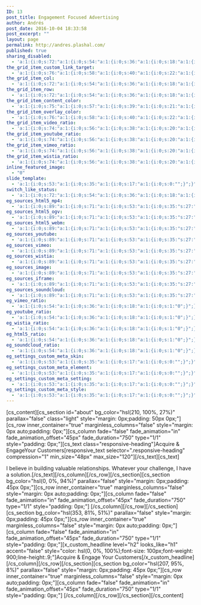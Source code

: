 ```yaml
---
ID: 13
post_title: Engagement Focused Advertising
author: Andrés
post_date: 2016-10-04 18:33:58
post_excerpt: ""
layout: page
permalink: http://andres.plashal.com/
published: true
sharing_disabled:
  - 'a:1:{i:0;s:72:"a:1:{i:0;s:54:"a:1:{i:0;s:36:"a:1:{i:0;s:18:"a:1:{i:0;s:1:"1";}";}";}";}";}'
the_grid_item_custom_link_target:
  - 'a:1:{i:0;s:76:"a:1:{i:0;s:58:"a:1:{i:0;s:40:"a:1:{i:0;s:22:"a:1:{i:0;s:5:"_self";}";}";}";}";}'
the_grid_item_col:
  - 'a:1:{i:0;s:72:"a:1:{i:0;s:54:"a:1:{i:0;s:36:"a:1:{i:0;s:18:"a:1:{i:0;s:1:"1";}";}";}";}";}'
the_grid_item_row:
  - 'a:1:{i:0;s:72:"a:1:{i:0;s:54:"a:1:{i:0;s:36:"a:1:{i:0;s:18:"a:1:{i:0;s:1:"1";}";}";}";}";}'
the_grid_item_content_color:
  - 'a:1:{i:0;s:75:"a:1:{i:0;s:57:"a:1:{i:0;s:39:"a:1:{i:0;s:21:"a:1:{i:0;s:4:"dark";}";}";}";}";}'
the_grid_item_overlay_color:
  - 'a:1:{i:0;s:76:"a:1:{i:0;s:58:"a:1:{i:0;s:40:"a:1:{i:0;s:22:"a:1:{i:0;s:5:"light";}";}";}";}";}'
the_grid_item_video_ratio:
  - 'a:1:{i:0;s:74:"a:1:{i:0;s:56:"a:1:{i:0;s:38:"a:1:{i:0;s:20:"a:1:{i:0;s:3:"4:3";}";}";}";}";}'
the_grid_item_youtube_ratio:
  - 'a:1:{i:0;s:74:"a:1:{i:0;s:56:"a:1:{i:0;s:38:"a:1:{i:0;s:20:"a:1:{i:0;s:3:"4:3";}";}";}";}";}'
the_grid_item_vimeo_ratio:
  - 'a:1:{i:0;s:74:"a:1:{i:0;s:56:"a:1:{i:0;s:38:"a:1:{i:0;s:20:"a:1:{i:0;s:3:"4:3";}";}";}";}";}'
the_grid_item_wistia_ratio:
  - 'a:1:{i:0;s:74:"a:1:{i:0;s:56:"a:1:{i:0;s:38:"a:1:{i:0;s:20:"a:1:{i:0;s:3:"4:3";}";}";}";}";}'
inline_featured_image:
  - "0"
slide_template:
  - 'a:1:{i:0;s:53:"a:1:{i:0;s:35:"a:1:{i:0;s:17:"a:1:{i:0;s:0:"";}";}";}";}'
switch_like_status:
  - 'a:1:{i:0;s:72:"a:1:{i:0;s:54:"a:1:{i:0;s:36:"a:1:{i:0;s:18:"a:1:{i:0;s:1:"1";}";}";}";}";}'
eg_sources_html5_mp4:
  - 'a:1:{i:0;s:89:"a:1:{i:0;s:71:"a:1:{i:0;s:53:"a:1:{i:0;s:35:"s:27:"a:1:{i:0;s:0:&quot;&quot;;}";";}";}";}";}'
eg_sources_html5_ogv:
  - 'a:1:{i:0;s:89:"a:1:{i:0;s:71:"a:1:{i:0;s:53:"a:1:{i:0;s:35:"s:27:"a:1:{i:0;s:0:&quot;&quot;;}";";}";}";}";}'
eg_sources_html5_webm:
  - 'a:1:{i:0;s:89:"a:1:{i:0;s:71:"a:1:{i:0;s:53:"a:1:{i:0;s:35:"s:27:"a:1:{i:0;s:0:&quot;&quot;;}";";}";}";}";}'
eg_sources_youtube:
  - 'a:1:{i:0;s:89:"a:1:{i:0;s:71:"a:1:{i:0;s:53:"a:1:{i:0;s:35:"s:27:"a:1:{i:0;s:0:&quot;&quot;;}";";}";}";}";}'
eg_sources_vimeo:
  - 'a:1:{i:0;s:89:"a:1:{i:0;s:71:"a:1:{i:0;s:53:"a:1:{i:0;s:35:"s:27:"a:1:{i:0;s:0:&quot;&quot;;}";";}";}";}";}'
eg_sources_wistia:
  - 'a:1:{i:0;s:89:"a:1:{i:0;s:71:"a:1:{i:0;s:53:"a:1:{i:0;s:35:"s:27:"a:1:{i:0;s:0:&quot;&quot;;}";";}";}";}";}'
eg_sources_image:
  - 'a:1:{i:0;s:89:"a:1:{i:0;s:71:"a:1:{i:0;s:53:"a:1:{i:0;s:35:"s:27:"a:1:{i:0;s:0:&quot;&quot;;}";";}";}";}";}'
eg_sources_iframe:
  - 'a:1:{i:0;s:89:"a:1:{i:0;s:71:"a:1:{i:0;s:53:"a:1:{i:0;s:35:"s:27:"a:1:{i:0;s:0:&quot;&quot;;}";";}";}";}";}'
eg_sources_soundcloud:
  - 'a:1:{i:0;s:89:"a:1:{i:0;s:71:"a:1:{i:0;s:53:"a:1:{i:0;s:35:"s:27:"a:1:{i:0;s:0:&quot;&quot;;}";";}";}";}";}'
eg_vimeo_ratio:
  - 'a:1:{i:0;s:54:"a:1:{i:0;s:36:"a:1:{i:0;s:18:"a:1:{i:0;s:1:"0";}";}";}";}'
eg_youtube_ratio:
  - 'a:1:{i:0;s:54:"a:1:{i:0;s:36:"a:1:{i:0;s:18:"a:1:{i:0;s:1:"0";}";}";}";}'
eg_wistia_ratio:
  - 'a:1:{i:0;s:54:"a:1:{i:0;s:36:"a:1:{i:0;s:18:"a:1:{i:0;s:1:"0";}";}";}";}'
eg_html5_ratio:
  - 'a:1:{i:0;s:54:"a:1:{i:0;s:36:"a:1:{i:0;s:18:"a:1:{i:0;s:1:"0";}";}";}";}'
eg_soundcloud_ratio:
  - 'a:1:{i:0;s:54:"a:1:{i:0;s:36:"a:1:{i:0;s:18:"a:1:{i:0;s:1:"0";}";}";}";}'
eg_settings_custom_meta_skin:
  - 'a:1:{i:0;s:53:"a:1:{i:0;s:35:"a:1:{i:0;s:17:"a:1:{i:0;s:0:"";}";}";}";}'
eg_settings_custom_meta_element:
  - 'a:1:{i:0;s:53:"a:1:{i:0;s:35:"a:1:{i:0;s:17:"a:1:{i:0;s:0:"";}";}";}";}'
eg_settings_custom_meta_setting:
  - 'a:1:{i:0;s:53:"a:1:{i:0;s:35:"a:1:{i:0;s:17:"a:1:{i:0;s:0:"";}";}";}";}'
eg_settings_custom_meta_style:
  - 'a:1:{i:0;s:53:"a:1:{i:0;s:35:"a:1:{i:0;s:17:"a:1:{i:0;s:0:"";}";}";}";}'
---
```

[cs_content][cs_section id="about" bg_color="hsl(210, 100%, 27%)" parallax="false" class="light" style="margin: 0px;padding: 50px 0px;"][cs_row inner_container="true" marginless_columns="false" style="margin: 0px auto;padding: 0px;"][cs_column fade="false" fade_animation="in" fade_animation_offset="45px" fade_duration="750" type="1/1" style="padding: 0px;"][cs_text class="responsive-heading"]<span class="line">Acquire  &amp; Engage</span>Your Customers[responsive_text selector=".responsive-heading" compression="1" min_size="48px" max_size="120"][/cs_text][cs_text]<p>I believe in building valuable relationships. <span class="line">Whatever your challenge, I have a solution.</span></span>[/cs_text][/cs_column][/cs_row][/cs_section][cs_section bg_color="hsl(0, 0%, 94%)" parallax="false" style="margin: 0px;padding: 45px 0px;"][cs_row inner_container="true" marginless_columns="false" style="margin: 0px auto;padding: 0px;"][cs_column fade="false" fade_animation="in" fade_animation_offset="45px" fade_duration="750" type="1/1" style="padding: 0px;"]&nbsp;[/cs_column][/cs_row][/cs_section][cs_section bg_color="hsl(353, 81%, 51%)" parallax="false" style="margin: 0px;padding: 45px 0px;"][cs_row inner_container="true" marginless_columns="false" style="margin: 0px auto;padding: 0px;"][cs_column fade="false" fade_animation="in" fade_animation_offset="45px" fade_duration="750" type="1/1" style="padding: 0px;"][x_custom_headline level="h2" looks_like="h1" accent="false" style="color: hsl(0, 0%, 100%);font-size: 100px;font-weight: 900;line-height:.9;"]Acquire  &amp; Engage 
Your Customers[/x_custom_headline][/cs_column][/cs_row][/cs_section][cs_section bg_color="hsl(207, 95%, 8%)" parallax="false" style="margin: 0px;padding: 45px 0px;"][cs_row inner_container="true" marginless_columns="false" style="margin: 0px auto;padding: 0px;"][cs_column fade="false" fade_animation="in" fade_animation_offset="45px" fade_duration="750" type="1/1" style="padding: 0px;"]&nbsp;[/cs_column][/cs_row][/cs_section][/cs_content]